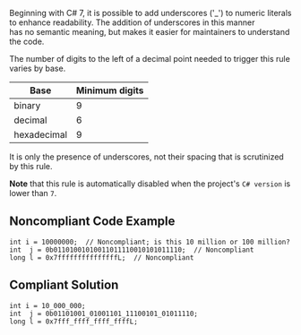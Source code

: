 
Beginning with C# 7, it is possible to add underscores ('\_') to numeric literals to enhance readability. The addition of underscores in this manner<br>has no semantic meaning, but makes it easier for maintainers to understand the code.

The number of digits to the left of a decimal point needed to trigger this rule varies by base.


| Base |  Minimum digits |
| --- | --- |
| binary |  9  |
| decimal |  6  |
| hexadecimal |  9  |


It is only the presence of underscores, not their spacing that is scrutinized by this rule.

**Note** that this rule is automatically disabled when the project's `C# version` is lower than `7`.

## Noncompliant Code Example


    int i = 10000000;  // Noncompliant; is this 10 million or 100 million?
    int  j = 0b01101001010011011110010101011110;  // Noncompliant
    long l = 0x7fffffffffffffffL;  // Noncompliant


## Compliant Solution


    int i = 10_000_000;
    int  j = 0b01101001_01001101_11100101_01011110;
    long l = 0x7fff_ffff_ffff_ffffL;

